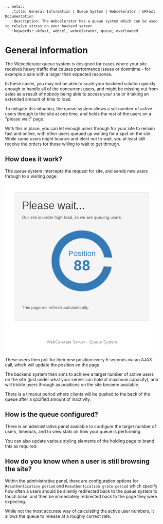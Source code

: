 ```eval_rst
.. meta::
   :title: General Information | Queue System | Webcelerator | UKFast Documentation
   :description: The Webcelerator has a queue system which can be used to releive stress on your backend server.
   :keywords: ukfast, webcel, webcelerator, queue, overloaded
```

# General information

The Webcelerator queue system is designed for cases where your site receives heavy traffic that causes performance issues or downtime - for example a sale with a larger then expected response.

In these cases, you may not be able to scale your backend solution quickly enough to handle all of the concurrent users, and might be missing out from sales as a result of nobody being able to access your site or it taking an extended amount of time to load.

To mitigate this situation, the queue system allows a set number of active users through to the site at one time, and holds the rest of the users on a "please wait" page.

With this in place, you can let enough users through for your site to remain fast and online, with other users queued up waiting for a spot on the site. While some users might bounce and elect not to wait, you at least still receive the orders for those willing to wait to get through.

## How does it work?

The queue system intercepts the request for site, and sends new users through to a waiting page:

![WebCel Queue Hosting Page](files/webcel-queue-holding-page.png)

These users then poll for their new position every 5 seconds via an AJAX call, which will update the position on the page.

The backend system then aims to achieve a target number of active users on the site (just under what your server can hold at maximum capacity), and will trickle users through as positions on the site become available.

There is a timeout period where clients will be pushed to the back of the queue after a spcified amount of inactivity.

## How is the queue configured?

There is an administrative panel available to configure the target number of users, timeouts, and to view stats on how your queue is performing.

You can also update various styling elements of the holding page to brand this as required.

## How do you know when a user is still browsing the site?

Within the administrative panel, there are configuration options for `Reauthentication period` and `Reauthentication grace period` which specify how often a users should be silently redirected back to the queue system to touch base, and then be immediately redirected back to the page they were expecting.

While not the most accurate way of calculating the active user numbers, it allows the queue to release at a roughly correct rate.

